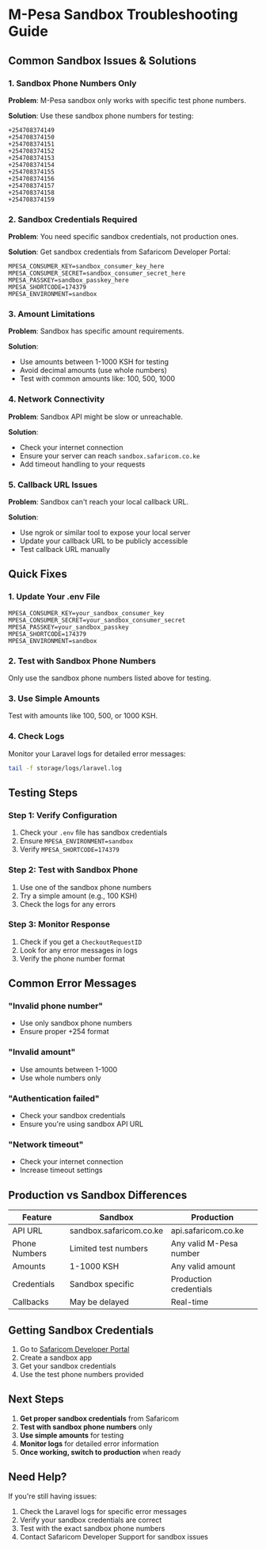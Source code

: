 # M-Pesa Sandbox Troubleshooting Guide

## Common Sandbox Issues & Solutions

### 1. **Sandbox Phone Numbers Only**
**Problem**: M-Pesa sandbox only works with specific test phone numbers.

**Solution**: Use these sandbox phone numbers for testing:
```
+254708374149
+254708374150
+254708374151
+254708374152
+254708374153
+254708374154
+254708374155
+254708374156
+254708374157
+254708374158
+254708374159
```

### 2. **Sandbox Credentials Required**
**Problem**: You need specific sandbox credentials, not production ones.

**Solution**: Get sandbox credentials from Safaricom Developer Portal:
```env
MPESA_CONSUMER_KEY=sandbox_consumer_key_here
MPESA_CONSUMER_SECRET=sandbox_consumer_secret_here
MPESA_PASSKEY=sandbox_passkey_here
MPESA_SHORTCODE=174379
MPESA_ENVIRONMENT=sandbox
```

### 3. **Amount Limitations**
**Problem**: Sandbox has specific amount requirements.

**Solution**: 
- Use amounts between 1-1000 KSH for testing
- Avoid decimal amounts (use whole numbers)
- Test with common amounts like: 100, 500, 1000

### 4. **Network Connectivity**
**Problem**: Sandbox API might be slow or unreachable.

**Solution**: 
- Check your internet connection
- Ensure your server can reach `sandbox.safaricom.co.ke`
- Add timeout handling to your requests

### 5. **Callback URL Issues**
**Problem**: Sandbox can't reach your local callback URL.

**Solution**: 
- Use ngrok or similar tool to expose your local server
- Update your callback URL to be publicly accessible
- Test callback URL manually

## Quick Fixes

### 1. **Update Your .env File**
```env
MPESA_CONSUMER_KEY=your_sandbox_consumer_key
MPESA_CONSUMER_SECRET=your_sandbox_consumer_secret
MPESA_PASSKEY=your_sandbox_passkey
MPESA_SHORTCODE=174379
MPESA_ENVIRONMENT=sandbox
```

### 2. **Test with Sandbox Phone Numbers**
Only use the sandbox phone numbers listed above for testing.

### 3. **Use Simple Amounts**
Test with amounts like 100, 500, or 1000 KSH.

### 4. **Check Logs**
Monitor your Laravel logs for detailed error messages:
```bash
tail -f storage/logs/laravel.log
```

## Testing Steps

### Step 1: Verify Configuration
1. Check your `.env` file has sandbox credentials
2. Ensure `MPESA_ENVIRONMENT=sandbox`
3. Verify `MPESA_SHORTCODE=174379`

### Step 2: Test with Sandbox Phone
1. Use one of the sandbox phone numbers
2. Try a simple amount (e.g., 100 KSH)
3. Check the logs for any errors

### Step 3: Monitor Response
1. Check if you get a `CheckoutRequestID`
2. Look for any error messages in logs
3. Verify the phone number format

## Common Error Messages

### "Invalid phone number"
- Use only sandbox phone numbers
- Ensure proper +254 format

### "Invalid amount"
- Use amounts between 1-1000
- Use whole numbers only

### "Authentication failed"
- Check your sandbox credentials
- Ensure you're using sandbox API URL

### "Network timeout"
- Check your internet connection
- Increase timeout settings

## Production vs Sandbox Differences

| Feature | Sandbox | Production |
|---------|---------|------------|
| API URL | sandbox.safaricom.co.ke | api.safaricom.co.ke |
| Phone Numbers | Limited test numbers | Any valid M-Pesa number |
| Amounts | 1-1000 KSH | Any valid amount |
| Credentials | Sandbox specific | Production credentials |
| Callbacks | May be delayed | Real-time |

## Getting Sandbox Credentials

1. Go to [Safaricom Developer Portal](https://developer.safaricom.co.ke/)
2. Create a sandbox app
3. Get your sandbox credentials
4. Use the test phone numbers provided

## Next Steps

1. **Get proper sandbox credentials** from Safaricom
2. **Test with sandbox phone numbers** only
3. **Use simple amounts** for testing
4. **Monitor logs** for detailed error information
5. **Once working, switch to production** when ready

## Need Help?

If you're still having issues:
1. Check the Laravel logs for specific error messages
2. Verify your sandbox credentials are correct
3. Test with the exact sandbox phone numbers
4. Contact Safaricom Developer Support for sandbox issues 